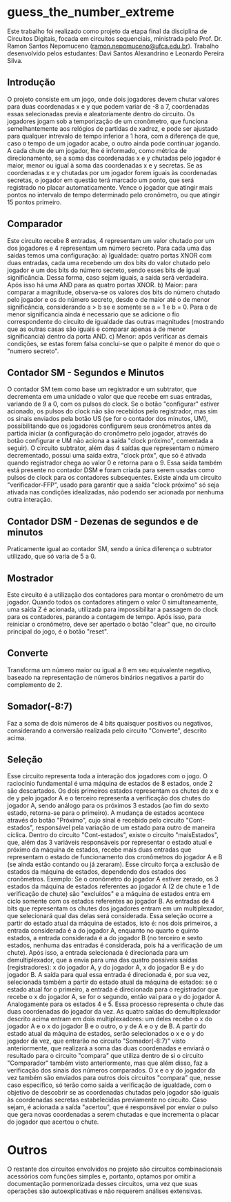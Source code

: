 # guess_the_number_extreme
  Este trabalho foi realizado como projeto da etapa final da disciplina de Circuitos Digitais, focada em circuitos sequenciais, ministrada pelo Prof. Dr. Ramon Santos Nepomuceno (ramon.nepomuceno@ufca.edu.br).
  Trabalho desenvolvido pelos estudantes: Davi Santos Alexandrino e Leonardo Pereira Silva.
## Introdução
  O projeto consiste em um jogo, onde dois jogadores devem chutar valores para duas coordenadas x e y que podem variar de -8 a 7, coordenadas essas selecionadas previa e aleatoriamente dentro do circuito. Os jogadores jogam sob a temporização de um cronômetro, que funciona semelhantemente aos relógios de partidas de xadrez, e pode ser ajustado para qualquer intrevalo de tempo inferior a 1 hora, com a diferença de que, caso o tempo de um jogador acabe, o outro ainda pode continuar jogando. A cada chute de um jogador, lhe é informado, como métrica de direcionamento, se a soma das coordenadas x e y chutadas pelo jogador é maior, menor ou igual à soma das coordenadas x e y secretas. 
Se as coordenadas x e y chutadas por um jogador forem iguais às coordenadas secretas, o jogador em questão terá marcado um ponto, que será registrado no placar automaticamente. 
Vence o jogador que atingir mais pontos no intervalo de tempo determinado pelo cronômetro, ou que atingir 15 pontos primeiro.

## Comparador
  Este circuito recebe 8 entradas, 4 representam um valor chutado por um dos jogadores e 4 representam um número secreto. Para cada uma das saidas temos uma configuração:
    a) Igualdade: quatro portas XNOR com duas entradas, cada uma recebendo um dos bits do valor chutado pelo jogador e um dos bits do número secreto, sendo esses bits de igual significância. Dessa forma, caso sejam iguais, a saida será verdadeira. Após isso há uma AND para as quatro portas XNOR.
    b) Maior: para comparar a magnitude, observa-se os valores dos bits do número chutado pelo jogador e os do número secreto, desde o de maior até o de menor significância, considerando a > b se e somente se a = 1 e b = 0. Para o de menor significancia ainda é necessario que se adicione o fio correspondente do circuito de igualdade das outras magnitudes (mostrando que as outras casas são iguais e comparar apenas a de menor significancia) dentro da porta AND.
    c) Menor: após verificar as demais condições, se estas forem falsa conclui-se que o palpite é menor do que o "numero secreto".

## Contador SM - Segundos e Minutos
  O contador SM tem como base um registrador e um subtrator, que decrementa em uma unidade o valor que que recebe em suas entradas, variando de 9 a 0, com os pulsos do clock. Se o botão "configurar" estiver acionado, os pulsos do clock não são recebidos pelo registrador, mas sim os sinais enviados pela botão US (se for o contador dos minutos, UM), possibilitando que os jogadores configurem seus cronômetros antes da partida iniciar (a configuração do cronômetro pelo jogador, através do botão configurar e UM não aciona a saída "clock próximo", comentada a seguir). O circuito subtrator, além das 4 saídas que representam o número decrementado, possui uma saída extra, "clock próx", que só é ativada quando registrador chega ao valor 0 e retorna para o 9. Essa saída também está presente no contador DSM e foram criada para serem usadas como pulsos de clock para os contadores subsequentes. Existe ainda um circuito "verificador-FFP", usado para garantir que a saída "clock próximo" só seja ativada nas condições idealizadas, não podendo ser acionada por nenhuma outra interação.

## Contador DSM - Dezenas de segundos e de minutos
  Praticamente igual ao contador SM, sendo a única diferença o subtrator utilizado, que só varia de 5 a 0.

## Mostrador
  Este circuito é a utilização dos contadores para montar o cronômetro de um jogador. Quando todos os contadores atingem o valor 0 simultaneamente, uma saída Z é acionada, utilizada para impossibilitar a passagem do clock para os contadores, parando a contagem de tempo. Após isso, para reiniciar o cronômetro, deve ser apertado o botão "clear" que, no circuito principal do jogo, é o botão "reset".

## Converte
  Transforma um número maior ou igual a 8 em seu equivalente negativo, baseado na representação de números binários negativos a partir do complemento de 2.

## Somador(-8:7)
  Faz a soma de dois números de 4 bits quaisquer positivos ou negativos, considerando a conversão realizada pelo circuito "Converte", descrito acima.

## Seleção
  Esse circuito representa toda a interação dos jogadores com o jogo. O raciocínio fundamental é uma máquina de estados de 8 estados, onde 2 são descartados. Os dois primeiros estados representam os chutes de x e de y pelo jogador A e o terceiro representa a verificação dos chutes do jogador A, sendo análogo para os próximos 3 estados (ao fim do sexto estado, retorna-se para o primeiro). A mudança de estados acontece através do botão "Próximo", cujo sinal é recebido pelo circuito "Cont-estados", responsável pela variação de um estado para outro de maneira cíclica. Dentro do circuito "Cont-estados", existe o circuito "maisEstados", que, além das 3 variáveis responsáveis por representar o estado atual e próximo da máquina de estados, recebe mais duas entradas que representam o estado de funcionamento dos cronômetros do jogador A e B (se ainda estão contando ou já zeraram). Esse circuito força a exclusão de estados da máquina de estados, dependendo dos estados dos cronômetros. Exemplo: Se o cronômetro do jogador A estiver zerado, os 3 estados da máquina de estados referentes ao jogador A (2 de chute e 1 de verificação de chute) são "excluídos" e a máquina de estados entra em ciclo somente com os estados referentes ao jogador B.
  As entradas de 4 bits que representam os chutes dos jogadores entram em um multiplexador, que selecionará qual das delas será considerada. Essa seleção ocorre a partir do estado atual da máquina de estados, isto é: nos dois primeiros, a entrada considerada é a do jogador A, enquanto no quarto e quinto estados, a entrada considerada é a do jogador B (no terceiro e sexto estados, nenhuma das entradas é considerada, pois há a verificação de um chute). Após isso, a entrada selecionada é direcionada para um demultiplexador, que a envia para uma das quatro possíveis saídas (registradores): x do jogador A, y do jogador A, x do jogador B e y do jogador B. A saída para qual essa entrada é direcionada é, por sua vez, selecionada também a partir do estado atual da máquina de estados: se o estado atual for o primeiro, a entrada é direcionada para o registrador que recebe o x do jogador A, se for o segundo, então vai para o y do jogador A. Analogamente para os estados 4 e 5. Essa processo representa o chute das duas coordenadas do jogador da vez.
  As quatro saídas do demultiplexador descrito acima entram em dois multiplexadores: um deles recebe o x do jogador A e o x do jogador B e o outro, o y de A e o y de B. A partir do estado atual da máquina de estados, serão selecionados o x e o y do jogador da vez, que entrarão no circuito "Somador(-8:7)" visto anteriormente, que realizará a soma das duas coordenadas e enviará o resultado para o circuito "compara" que utiliza dentro de si o circuito "Comparador" também visto anteriormente, mas que além disso, faz a verificação dos sinais dos números comparados. O x e o y do jogador da vez também são enviados para outros dois circuitos "compara" que, nesse caso específico, só terão como saída a verificação de igualdade, com o objetivo de descobrir se as coordenadas chutadas pelo jogador são iguais às coordenadas secretas estabelecidas previamente no circuito. Caso sejam, é acionada a saída "acertou", que é responsável por enviar o pulso que gera novas coordenadas a serem chutadas e que incrementa o placar do jogador que acertou o chute.

# Outros
  O restante dos circuitos envolvidos no projeto são circuitos combinacionais acessórios com funções simples e, portanto, optamos por omitir a documentação pormenorizada desses circuitos, uma vez que suas operações são autoexplicativas e não requerem análises extensivas.
  
  
